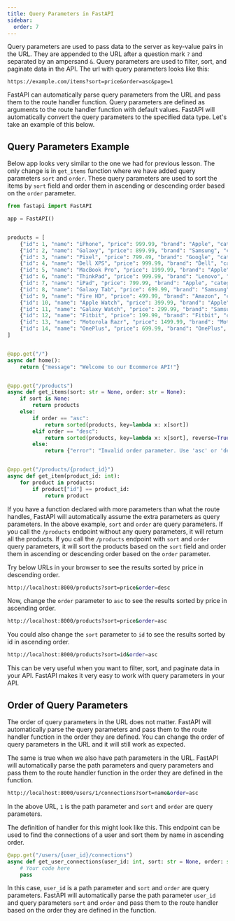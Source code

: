 ```yaml
---
title: Query Parameters in FastAPI
sidebar:
  order: 7
---
```


Query parameters are used to pass data to the server as key-value pairs in the URL. They are appended to the URL after a question mark `?` and separated by an ampersand `&`. Query parameters are used to filter, sort, and paginate data in the API. The url with query parameters looks like this:

```
https://example.com/items?sort=price&order=asc&page=1
```

FastAPI can automatically parse query parameters from the URL and pass them to the route handler function. Query parameters are defined as arguments to the route handler function with default values. FastAPI will automatically convert the query parameters to the specified data type.
Let's take an example of this below.

## Query Parameters Example

Below app looks very similar to the one we had for previous lesson. The only change is in `get_items` function where we have added query parameters `sort` and `order`. These query parameters are used to sort the items by `sort` field and order them in ascending or descending order based on the `order` parameter.

```python
from fastapi import FastAPI

app = FastAPI()


products = [
    {"id": 1, "name": "iPhone", "price": 999.99, "brand": "Apple", "category": "Phones", "description": "The iPhone is a smartphone made by Apple Inc."},
    {"id": 2, "name": "Galaxy", "price": 899.99, "brand": "Samsung", "category": "Phones", "description": "The Galaxy is a smartphone made by Samsung."},
    {"id": 3, "name": "Pixel", "price": 799.49, "brand": "Google", "category": "Phones", "description": "The Pixel is a smartphone made by Google."},
    {"id": 4, "name": "Dell XPS", "price": 999.99, "brand": "Dell", "category": "Laptops", "description": "The Dell XPS is a laptop made by Dell Inc."},
    {"id": 5, "name": "MacBook Pro", "price": 1999.99, "brand": "Apple", "category": "Laptops", "description": "The MacBook Pro is a laptop made by Apple Inc."},
    {"id": 6, "name": "ThinkPad", "price": 999.99, "brand": "Lenovo", "category": "Laptops", "description": "The ThinkPad is a laptop made by Lenovo."},
    {"id": 7, "name": "iPad", "price": 799.99, "brand": "Apple", "category": "Tablets", "description": "The iPad is a tablet made by Apple Inc."},
    {"id": 8, "name": "Galaxy Tab", "price": 699.99, "brand": "Samsung", "category": "Tablets", "description": "The Galaxy Tab is a tablet made by Samsung."},
    {"id": 9, "name": "Fire HD", "price": 499.99, "brand": "Amazon", "category": "Tablets", "description": "The Fire HD is a tablet made by Amazon."},
    {"id": 10, "name": "Apple Watch", "price": 399.99, "brand": "Apple", "category": "Wearables", "description": "The Apple Watch is a wearable made by Apple Inc."},
    {"id": 11, "name": "Galaxy Watch", "price": 299.99, "brand": "Samsung", "category": "Wearables", "description": "The Galaxy Watch is a wearable made by Samsung."},
    {"id": 12, "name": "Fitbit", "price": 199.99, "brand": "Fitbit", "category": "Wearables", "description": "The Fitbit is a wearable made by Fitbit Inc."},
    {"id": 13, "name": "Motorola Razr", "price": 1499.99, "brand": "Motorola", "category": "Phones", "description": "The Motorola Razr is a smartphone made by Motorola Inc."},
    {"id": 14, "name": "OnePlus", "price": 699.99, "brand": "OnePlus", "category": "Phones", "description": "The OnePlus is a smartphone made by OnePlus Inc."}
]


@app.get("/")
async def home():
    return {"message": "Welcome to our Ecommerce API!"}


@app.get("/products")
async def get_items(sort: str = None, order: str = None):
    if sort is None:
        return products
    else:
        if order == "asc":
            return sorted(products, key=lambda x: x[sort])
        elif order == "desc":
            return sorted(products, key=lambda x: x[sort], reverse=True)
        else:
            return {"error": "Invalid order parameter. Use 'asc' or 'desc'."}


@app.get("/products/{product_id}")
async def get_item(product_id: int):
    for product in products:
        if product["id"] == product_id:
            return product
```

If you have a function declared with more parameters than what the route handles, FastAPI will automatically assume the extra parameters as query parameters. In the above example, `sort` and `order` are query parameters. If you call the `/products` endpoint without any query parameters, it will return all the products. If you call the `/products` endpoint with `sort` and `order` query parameters, it will sort the products based on the `sort` field and order them in ascending or descending order based on the `order` parameter.

Try below URLs in your browser to see the results sorted by price in descending order.

```bash
http://localhost:8000/products?sort=price&order=desc
```

Now, change the `order` parameter to `asc` to see the results sorted by price in ascending order.

```bash
http://localhost:8000/products?sort=price&order=asc
```

You could also change the `sort` parameter to `id` to see the results sorted by id in ascending order.

```bash
http://localhost:8000/products?sort=id&order=asc
```

This can be very useful when you want to filter, sort, and paginate data in your API. FastAPI makes it very easy to work with query parameters in your API.

## Order of Query Parameters

The order of query parameters in the URL does not matter. FastAPI will automatically parse the query parameters and pass them to the route handler function in the order they are defined. You can change the order of query parameters in the URL and it will still work as expected.

The same is true when we also have path parameters in the URL. FastAPI will automatically parse the path parameters and query parameters and pass them to the route handler function in the order they are defined in the function.

```bash
http://localhost:8000/users/1/connections?sort=name&order=asc
```

In the above URL, `1` is the path parameter and `sort` and `order` are query parameters. 

The definition of handler for this might look like this. This endpoint can be used to find the connections of a user and sort them by name in ascending order.

```python
@app.get("/users/{user_id}/connections")
async def get_user_connections(user_id: int, sort: str = None, order: str = None):
    # Your code here
    pass
```

In this case, `user_id` is a path parameter and `sort` and `order` are query parameters. FastAPI will automatically parse the path parameter `user_id` and query parameters `sort` and `order` and pass them to the route handler based on the order they are defined in the function.